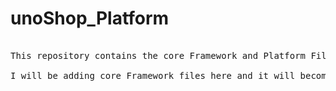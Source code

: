 # unoShop_Platform

<pre>

This repository contains the core Framework and Platform Files. Please check the status of this repository regularly.

I will be adding core Framework files here and it will become easy for you to focus on only the frontend technologies.

<pre>